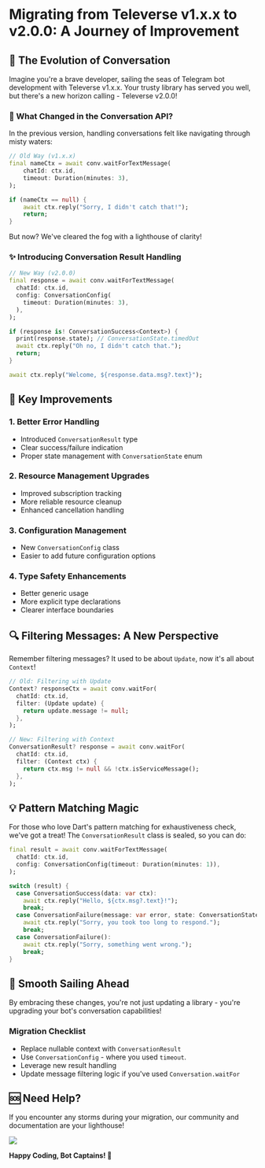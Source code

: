 # Migrating from Televerse v1.x.x to v2.0.0: A Journey of Improvement

## 🚀 The Evolution of Conversation

Imagine you're a brave developer, sailing the seas of Telegram bot development with Televerse v1.x.x. Your trusty library has served you well, but there's a new horizon calling - Televerse v2.0.0!

### 🌊 What Changed in the Conversation API?

In the previous version, handling conversations felt like navigating through misty waters:

```dart
// Old Way (v1.x.x)
final nameCtx = await conv.waitForTextMessage(
    chatId: ctx.id,
    timeout: Duration(minutes: 3),
);

if (nameCtx == null) {
    await ctx.reply("Sorry, I didn't catch that!");
    return;
}
```

But now? We've cleared the fog with a lighthouse of clarity! 

### ✨ Introducing Conversation Result Handling

```dart
// New Way (v2.0.0)
final response = await conv.waitForTextMessage(
  chatId: ctx.id,
  config: ConversationConfig(
    timeout: Duration(minutes: 3),
  ),
);

if (response is! ConversationSuccess<Context>) {
  print(response.state); // ConversationState.timedOut
  await ctx.reply("Oh no, I didn't catch that.");
  return;
}

await ctx.reply("Welcome, ${response.data.msg?.text}");
```

## 🎯 Key Improvements

### 1. Better Error Handling
- Introduced `ConversationResult` type
- Clear success/failure indication
- Proper state management with `ConversationState` enum

### 2. Resource Management Upgrades
- Improved subscription tracking
- More reliable resource cleanup
- Enhanced cancellation handling

### 3. Configuration Management
- New `ConversationConfig` class
- Easier to add future configuration options

### 4. Type Safety Enhancements
- Better generic usage
- More explicit type declarations
- Clearer interface boundaries

## 🔍 Filtering Messages: A New Perspective

Remember filtering messages? It used to be about `Update`, now it's all about `Context`!

```dart
// Old: Filtering with Update
Context? responseCtx = await conv.waitFor(
  chatId: ctx.id,
  filter: (Update update) {
    return update.message != null;
  },
);

// New: Filtering with Context
ConversationResult? response = await conv.waitFor(
  chatId: ctx.id,
  filter: (Context ctx) {
    return ctx.msg != null && !ctx.isServiceMessage();
  },
);
```

## 💡 Pattern Matching Magic

For those who love Dart's pattern matching for exhaustiveness check, we've got a treat! The `ConversationResult` class is sealed, so you can do:

```dart
final result = await conv.waitForTextMessage(
  chatId: ctx.id,
  config: ConversationConfig(timeout: Duration(minutes: 1)),
);

switch (result) {
  case ConversationSuccess(data: var ctx):
    await ctx.reply("Hello, ${ctx.msg?.text}!");
    break;
  case ConversationFailure(message: var error, state: ConversationState.timedOut):
    await ctx.reply("Sorry, you took too long to respond.");
    break;
  case ConversationFailure():
    await ctx.reply("Sorry, something went wrong.");
    break;
}
```

## 🚢 Smooth Sailing Ahead

By embracing these changes, you're not just updating a library - you're upgrading your bot's conversation capabilities!

### Migration Checklist
- Replace nullable context with `ConversationResult`
- Use `ConversationConfig` - where you used `timeout`.
- Leverage new result handling
- Update message filtering logic if you've used `Conversation.waitFor`

## 🆘 Need Help?

If you encounter any storms during your migration, our community and documentation are your lighthouse! 

<a href="https://telegram.me/TeleverseDart"><img src="https://img.shields.io/badge/Telegram%2F@TeleverseDart-2CA5E0?style=for-the-badge&logo=telegram&logoColor=white"></a>


**Happy Coding, Bot Captains! 🤖**